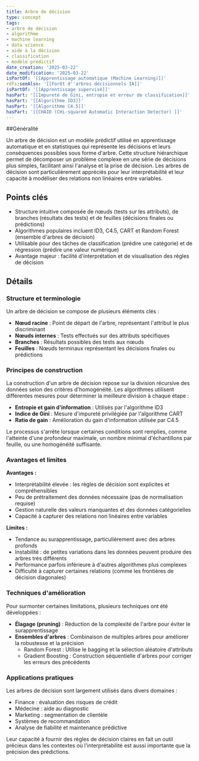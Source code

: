 ```yaml
---
title: Arbre de décision
type: concept
tags:
- arbre de décision
- algorithme
- machine learning
- data science
- aide à la décision
- classification
- modèle prédictif
date_creation: '2025-03-22'
date_modification: '2025-03-22'
isPartOf: '[[Apprentissage automatique (Machine Learning)]]'
rdfs:seeAlso: '[[Forêt d''arbres décisionnels IA]]'
isPartOf: '[[Apprentissage supervisé]]'
hasPart: '[[Impureté de Gini, entropie et erreur de classification]]'
hasPart: '[[Algorithme ID3]]'
hasPart: '[[Algorithme C4.5]]'
hasPart: '[[CHAID (CHi-squared Automatic Interaction Detector) ]]'
---
```


##Généralité

Un arbre de décision est un modèle prédictif utilisé en apprentissage automatique et en statistiques qui représente les décisions et leurs conséquences possibles sous forme d'arbre. Cette structure hiérarchique permet de décomposer un problème complexe en une série de décisions plus simples, facilitant ainsi l'analyse et la prise de décision. Les arbres de décision sont particulièrement appréciés pour leur interprétabilité et leur capacité à modéliser des relations non linéaires entre variables.

## Points clés

- Structure intuitive composée de nœuds (tests sur les attributs), de branches (résultats des tests) et de feuilles (décisions finales ou prédictions)
- Algorithmes populaires incluent ID3, C4.5, CART et Random Forest (ensemble d'arbres de décision)
- Utilisable pour des tâches de classification (prédire une catégorie) et de régression (prédire une valeur numérique)
- Avantage majeur : facilité d'interprétation et de visualisation des règles de décision

## Détails

### Structure et terminologie

Un arbre de décision se compose de plusieurs éléments clés :
- **Nœud racine** : Point de départ de l'arbre, représentant l'attribut le plus discriminant
- **Nœuds internes** : Tests effectués sur des attributs spécifiques
- **Branches** : Résultats possibles des tests aux nœuds
- **Feuilles** : Nœuds terminaux représentant les décisions finales ou prédictions

### Principes de construction

La construction d'un arbre de décision repose sur la division récursive des données selon des critères d'homogénéité. Les algorithmes utilisent différentes mesures pour déterminer la meilleure division à chaque étape :
- **Entropie et gain d'information** : Utilisés par l'algorithme ID3
- **Indice de Gini** : Mesure d'impureté privilégiée par l'algorithme CART
- **Ratio de gain** : Amélioration du gain d'information utilisée par C4.5

Le processus s'arrête lorsque certaines conditions sont remplies, comme l'atteinte d'une profondeur maximale, un nombre minimal d'échantillons par feuille, ou une homogénéité suffisante.

### Avantages et limites

**Avantages :**
- Interprétabilité élevée : les règles de décision sont explicites et compréhensibles
- Peu de prétraitement des données nécessaire (pas de normalisation requise)
- Gestion naturelle des valeurs manquantes et des données catégorielles
- Capacité à capturer des relations non linéaires entre variables

**Limites :**
- Tendance au surapprentissage, particulièrement avec des arbres profonds
- Instabilité : de petites variations dans les données peuvent produire des arbres très différents
- Performance parfois inférieure à d'autres algorithmes plus complexes
- Difficulté à capturer certaines relations (comme les frontières de décision diagonales)

### Techniques d'amélioration

Pour surmonter certaines limitations, plusieurs techniques ont été développées :
- **Élagage (pruning)** : Réduction de la complexité de l'arbre pour éviter le surapprentissage
- **Ensembles d'arbres** : Combinaison de multiples arbres pour améliorer la robustesse et la précision
  - Random Forest : Utilise le bagging et la sélection aléatoire d'attributs
  - Gradient Boosting : Construction séquentielle d'arbres pour corriger les erreurs des précédents

### Applications pratiques

Les arbres de décision sont largement utilisés dans divers domaines :
- Finance : évaluation des risques de crédit
- Médecine : aide au diagnostic
- Marketing : segmentation de clientèle
- Systèmes de recommandation
- Analyse de fiabilité et maintenance prédictive

Leur capacité à fournir des règles de décision claires en fait un outil précieux dans les contextes où l'interprétabilité est aussi importante que la précision des prédictions.